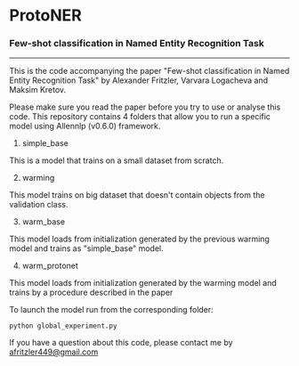 # ProtoNER
### Few-shot classification in Named Entity Recognition Task
-------------------------------------------------

This is the code accompanying the paper "Few-shot classification in Named Entity Recognition Task" by Alexander Fritzler, Varvara Logacheva and Maksim Kretov.

Please make sure you read the paper before you try to use or analyse this code.
This repository contains 4 folders that allow you to run a specific model using Allennlp (v0.6.0) framework. 

1) simple_base

This is a model that trains on a small dataset from scratch.

2) warming

This model trains on big dataset that doesn't contain objects from the validation class.

3) warm_base

This model loads from initialization generated by the previous warming model and trains as "simple_base" model.

4) warm_protonet

This model loads from initialization generated by the warming model and trains by a procedure described in the paper 

To launch the model run from the corresponding folder:
```
python global_experiment.py
```

If you have a question about this code, please contact me by afritzler449@gmail.com
